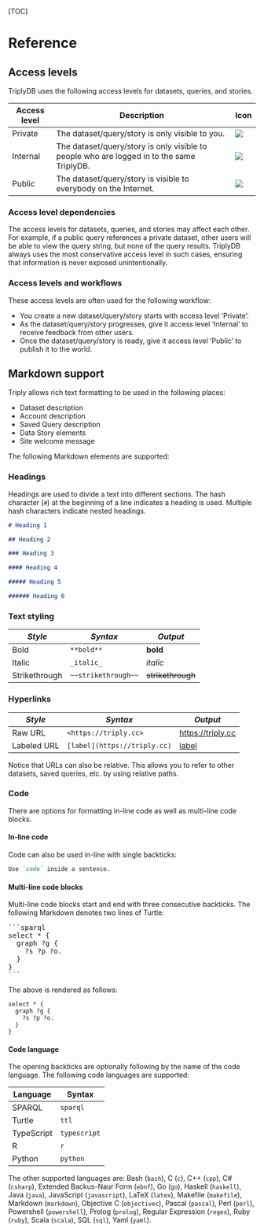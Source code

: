 [TOC]

# Reference

## Access levels

TriplyDB uses the following access levels for datasets, queries, and
stories.

| **Access level** | **Description**                                                                           | **Icon**          |
| ---------------- | ----------------------------------------------------------------------------------------- | ----------------- |
| Private          | The dataset/query/story is only visible to you.                                           | ![](private.png)  |
| Internal         | The dataset/query/story is only visible to people who are logged in to the same TriplyDB. | ![](internal.png) |
| Public           | The dataset/query/story is visible to everybody on the Internet.                          | ![](public.png)   |

### Access level dependencies

The access levels for datasets, queries, and stories may affect each
other. For example, if a public query references a private dataset,
other users will be able to view the query string, but none of the
query results. TriplyDB always uses the most conservative access
level in such cases, ensuring that information is never exposed
unintentionally.

### Access levels and workflows

These access levels are often used for the following workflow:

- You create a new dataset/query/story starts with access level
  ‘Private’.
- As the dataset/query/story progresses, give it access level
  ‘Internal’ to receive feedback from other users.
- Once the dataset/query/story is ready, give it access level
  ‘Public’ to publish it to the world.

## Markdown support

Triply allows rich text formatting to be used in the following places:

- Dataset description
- Account description
- Saved Query description
- Data Story elements
- Site welcome message

The following Markdown elements are supported:

### Headings

Headings are used to divide a text into different sections. The hash
character (`#`) at the beginning of a line indicates a heading is
used. Multiple hash characters indicate nested headings.

```md
# Heading 1

## Heading 2

### Heading 3

#### Heading 4

##### Heading 5

###### Heading 6
```

### Text styling

| _Style_       | _Syntax_            | _Output_          |
| ------------- | ------------------- | ----------------- |
| Bold          | `**bold**`          | **bold**          |
| Italic        | `_italic_`          | _italic_          |
| Strikethrough | `~~strikethrough~~` | ~~strikethrough~~ |

### Hyperlinks

| _Style_     | _Syntax_                     | _Output_                   |
| ----------- | ---------------------------- | -------------------------- |
| Raw URL     | `<https://triply.cc>`        | <https://triply.cc>        |
| Labeled URL | `[label](https://triply.cc)` | [label](https://triply.cc) |

Notice that URLs can also be relative. This allows you to refer to
other datasets, saved queries, etc. by using relative paths.

### Code

There are options for formatting in-line code as well as multi-line
code blocks.

#### In-line code

Code can also be used in-line with single backticks:

```md
Use `code` inside a sentence.
```

#### Multi-line code blocks

Multi-line code blocks start and end with three consecutive backticks.
The following Markdown denotes two lines of Turtle:

<pre>
```sparql
select * {
  graph ?g {
    ?s ?p ?o.
  }
}
```
</pre>

The above is rendered as follows:

```sparql
select * {
  graph ?g {
    ?s ?p ?o.
  }
}
```

#### Code language

The opening backticks are optionally following by the name of the code
language. The following code languages are supported:

| **Language** | **Syntax**   |
| ------------ | ------------ |
| SPARQL       | `sparql`     |
| Turtle       | `ttl`        |
| TypeScript   | `typescript` |
| R            | `r`          |
| Python       | `python`     |

The other supported languages are: Bash (`bash`), C (`c`), C++
(`cpp`), C# (`csharp`), Extended Backus-Naur Form (`ebnf`), Go (`go`),
Haskell (`haskell`), Java (`java`), JavaScript (`javascript`), LaTeX
(`latex`), Makefile (`makefile`), Markdown (`markdown`), Objective C
(`objectivec`), Pascal (`pascal`), Perl (`perl`), Powershell
(`powershell`), Prolog (`prolog`), Regular Expression (`regex`), Ruby
(`ruby`), Scala (`scala`), SQL (`sql`), Yaml (`yaml`).

